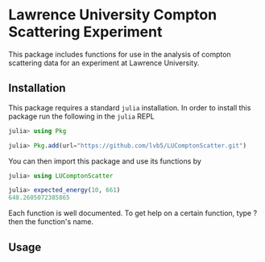 # Lawrence University Compton Scattering Experiment

This package includes functions for use in the analysis of compton scattering data for an experiment at Lawrence University. 

## Installation 

This package requires a standard `julia` installation. In order to install this package run the following in the `julia` REPL

```julia
julia> using Pkg

julia> Pkg.add(url="https://github.com/lvb5/LUComptonScatter.git")
```

You can then import this package and use its functions by

```julia
julia> using LUComptonScatter

julia> expected_energy(10, 661)
648.2605072385865
```

Each function is well documented. To get help on a certain function, type ? then the function's name. 

## Usage
